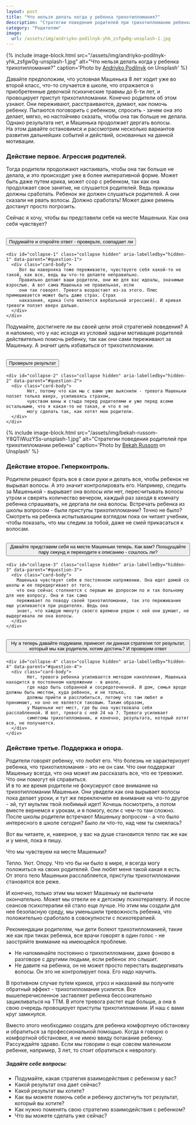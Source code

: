 ```yaml
---
layout: post
title: "Что нельзя делать когда у ребенка трихотилломания?"
description: "Стратегии поведения родителей при трихотилломании ребенка"
category: "Родителям"
image:
  url: /assets/img/andriyko-podilnyk-yhk_zsfgw0g-unsplash-1.jpg
---
```

{% include image-block.html
src="/assets/img/andriyko-podilnyk-yhk_zsfgw0g-unsplash-1.jpg"
alt="Что нельзя делать когда у ребенка трихотилломания?"
caption='Photo by <a href="https://unsplash.com/@andriyko" rel="nofollow" >Andriyko Podilnyk</a> on Unsplash'
%}

Давайте предположим, что условная Машенька 8 лет ходит уже во второй класс, что-то случается в школе,
что отражается о приобретенные девочкой психические травмы до 6-ти лет, и провоцирует приступ трихотилломании.
Конечно родители об этом узнают. Они переживают, расстраиваются, думают, как помочь ребенку.
Пытаются поговорить с ребенком, спросить - зачем она это делает, мягко, но настойчиво сказать,
чтобы она так больше не делала. Однако результата нет, и Машенька продолжает дергать волосы.   
На этом давайте остановимся и рассмотрим несколько вариантов развития дальнейших событий и действий, основанных на
данной мотивации.

### Действие первое. Агрессия родителей.

Тогда родители продолжают настаивать, чтобы она так больше не делала, и это происходит уже в
более императивной форме. Может быть даже путем крика, может ссор с ребенком, так как она продолжает
свое занятие, не слушается родителей. Ведь приказы должны сработать. Ребенок же должен слушаться родителей.
А они сказали не рвать волосы. Должно сработать! Может даже ремень достанут просто погрозить.

Сейчас я хочу, чтобы вы представили себя на месте Машеньки. Как она себя чувствует?

<div class="accordion mb-1" id="question-1">
  <div class="card">
    <div class="card-header" id="hidden-1">
      <h2 class="mb-0 mt-0">
        <button class="btn btn-link btn-block text-left" type="button" data-bs-toggle="collapse" data-bs-target="#collapse-1" aria-expanded="true" aria-controls="collapseOne">
          Подумайте и откройте ответ - проверьте, совпадает ли
        </button>
      </h2>
    </div>

    <div id="collapse-1" class="collapse hidden" aria-labelledby="hidden-1" data-parent="#question-1">
      <div class="card-body">
         Вот вы наверняка тоже переживаете, чувствуете себя какой-то не такой, как все, ведь вы что-то делаете неправильно.
         Правильно делают ваши родители, они же для вас идеалы, значимые взрослые. А вот сама Машенька не правильная, если
         они так говорят. Тревога возрастает из-за этого. Плюс примешивается может быть даже страх. Страх
         наказания, крика (что является вербальной агрессией). И кривая тревоги ползет вверх дальше.     
      </div>
    </div>
  </div>
</div>

Подумайте, достигнете ли вы своей цели этой стратегией поведения? А я напомню, что у нас исходя из условий
задачи мотивация родителей действительно помочь ребенку, так как они сами переживают за Машеньку. А значит цель
избавиться от трихотилломании.

<div class="accordion mb-1" id="question-2">
  <div class="card">
    <div class="card-header" id="hidden-2">
      <h2 class="mb-0 mt-0">
        <button class="btn btn-link btn-block text-left" type="button" data-bs-toggle="collapse" data-bs-target="#collapse-2" aria-expanded="true" aria-controls="collapseOne">
            Проверьте результат
        </button>
      </h2>
    </div>

    <div id="collapse-2" class="collapse hidden" aria-labelledby="hidden-2" data-parent="#question-2">
      <div class="card-body">
            Нет, потому что как мы с вами уже выяснили - тревога Машеньки ползет только вверх, усиливаясь страхом,
            чувством вины и стыда перед родителями и уже перед всеми остальными, что я какая-то не такая, и что я не
            могу сделать так, как хотят мои родители.
      </div>
    </div>
  </div>
</div>

{% include image-block.html
src="/assets/img/bekah-russom-Y8QTiWuzYSs-unsplash-1.jpg"
alt="Стратегии поведения родителей при трихотилломании ребенка"
caption='Photo by <a href="https://unsplash.com/@bekahrussom" rel="nofollow" >Bekah Russom</a> on Unsplash'
%}

### Действие второе. Гиперконтроль.

Родители решают брать все в свои руки и делать все, чтобы ребенок не вырывал волосы. А это значит контролировать
его. Например, следить за Машенькой - вырывает она волосы или нет, пересчитывать волосы утром и сверять
количество вечером, каждый раз заходя в комнату ребенка спрашивать, не дергала ли она волосы. Встречать
ребенка из школы вопросом - были приступы трихотилломании? Точно не было? Смотреть на ребенка испытывающим
взглядом пока он читает учебник, чтобы показать, что мы следим за тобой, даже не смей прикасаться к волосам.


<div class="accordion mb-1" id="question-3">
  <div class="card">
    <div class="card-header" id="hidden-3">
      <h2 class="mb-0 mt-0">
        <button class="btn btn-link btn-block text-left" type="button" data-bs-toggle="collapse" data-bs-target="#collapse-3" aria-expanded="true" aria-controls="collapseOne">
            Давайте представим себя на месте Машеньки теперь. Как вам? Поощущайте пару секунд
            и переходите к описанию - сошлось ли?
        </button>
      </h2>
    </div>

    <div id="collapse-3" class="collapse hidden" aria-labelledby="hidden-3" data-parent="#question-3">
      <div class="card-body">
        Машенька чувствует себя в постоянном напряжении. Она идет домой со школы и ее передергивает от того,
        что она сейчас столкнется с первым же допросом по и так больному для нее вопросу. Она и так сама
        переживает по поводу своей трихотилломании, так это переживание еще усиливается при родителях. Ведь она
        знает, что каждую минуту своего времени рядом с ней они думают, не выдергивала ли она волосы.
      </div>
    </div>
  </div>
</div>

<div class="accordion mb-1" id="question-4">
  <div class="card">
    <div class="card-header" id="hidden-4">
      <h2 class="mb-0 mt-0">
        <button class="btn btn-link btn-block text-left" type="button" data-bs-toggle="collapse" data-bs-target="#collapse-4" aria-expanded="true" aria-controls="collapseOne">
            Ну а теперь давайте подумаем, принесет ли данная стратегия тот результат, который мы как родители,
            хотим достичь? И проверим ответ
        </button>
      </h2>
    </div>

    <div id="collapse-4" class="collapse hidden" aria-labelledby="hidden-4" data-parent="#question-4">
      <div class="card-body">
            Нет, тревога ребенка усиливается методом накопления, Машенька находится в постоянном напряжении - в школе,
            где надо быть собранной и сосредоточенной. И дом, семья вроде должны быть местом, куда ребенок, и не только,
            должны прийти и расслабиться, потому что там любят и принимают, но оно не является таковым. Таким образом,
            у Машеньки нет мест, где бы она чувствовала себя расслабленной. И вот, тревога с ней 24 на 7. Тревога усиливает
            симптомы трихотилломании, и конечно, результата, который хотят все, не получается.
      </div>
    </div>
  </div>
</div>


### Действие третье. Поддержка и опора.

Родители говорят ребенку, что любят его. Что болезнь не характеризует ребенка, что трихотилломания -
это не он сам. Что они поддержат Машеньку всегда, что она может им рассказать все, что ее тревожит.
Что они помогут ей справиться.   
И в то же время родители не фокусируют свое внимание на трихотилломании Машеньки. Они увидели как она вырывает
волосы пока делает уроки, и тут же переключили ее внимание на что-то другое - эй, тут мультик твой любимый идет!
Хочешь посмотреть, а потом вместе вернемся к урокам, и я помогу, если с чем-то там сложно.  
После школы родители встречают Машеньку вопросом - а что было интересного в школе сегодня? Было ли что-то, над чем ты
смеялась?

Вот вы читаете, и, наверное, у вас на душе становится тепло так же как и у меня, пока я пишу.

Что мы чувствуем на месте Машеньки?

Тепло. Уют. Опору. Что что бы ни было в мире, я всегда могу положиться на своих родителей. Они любят меня такой какая я
есть.   
От этого тело Машеньки расслабляется, приступы трихотилломании становятся все реже.

И конечно, только этим мы может Машеньку не вылечили окончательно. Может мы отвели ее к детскому психотерапевту.
И после сеансов психотерапии ей стало еще лучше. Но этим мы создали для нее безопасную среду, мы уменьшили
тревожность ребенка, что положительно сработало в совокупности с психотерапией.

Рекомендации родителям, чьи дети болеют трихотилломанией, такие же как при тиках ребенка, все врачи говорят в один
голос - не заостряйте внимание на имеющейся проблеме.

- Не напоминайте постоянно о трихотилломании, даже фоново в разговоре с другими людьми, если ребенок это слышит.
- Не давите на ребенка, он не может просто перестать выдергивать волосы. Он это не контролирует пока. Его надо научить.

В противном случае путем криков, угроз и наказаний вы получите обратный эффект - трихотилломания усилится.
Все вышеперечисленное заставляет ребенка бессознательно зацикливаться на ТТМ. В итоге тревога растет еще больше, а она в
свою очередь провоцирует приступы трихотилломании. И наш с вами круг замкнулся.

Вместо этого необходимо создать для ребенка комфортную обстановку и обратиться за профессиональной помощью.
Когда я говорю о комфортной обстановке, я не имею ввиду потакание ребенку. Рассуждайте здраво.
Если мы говорим о еще совсем маленьком ребенке, например, 3 лет, то стоит обратиться к неврологу.

<div class="card mb-4 mt-3">
  <div class="card-header">
    <h5 class="mb-0">Задайте себе вопросы:</h5>
  </div>
  <div class="card-body">
    <ul class="mb-1">
        <li>
           Подумайте, какая стратегия взаимодействия с ребенком у вас?
        </li>
        <li>
            Какой результат она дает сейчас?
        </li>
        <li>
            Какой результат вы хотите?
        </li>
        <li>
            Как вы можете помочь себе и ребенку достигнуть тот результат, который вы хотите?
        </li>
        <li>
            Как нужно поменять свою стратегию взаимодействия с ребенком?
        </li>
        <li>
            Что вы можете сделать уже сейчас?
        </li>
    </ul>
  </div>
</div>



